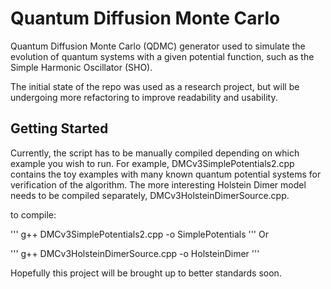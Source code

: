 # Quantum Diffusion Monte Carlo 
Quantum Diffusion Monte Carlo (QDMC) generator used to simulate the evolution of quantum systems with a given potential function, such as the Simple Harmonic Oscillator (SHO). 

The initial state of the repo was used as a research project, but will be undergoing more refactoring
to improve readability and usability.

## Getting Started

Currently, the script has to be manually compiled depending on which example you wish to run. 
For example, DMCv3SimplePotentials2.cpp contains the toy examples with many known quantum potential systems for verification of the algorithm. The more interesting Holstein Dimer model needs to be compiled separately, DMCv3HolsteinDimerSource.cpp. 

to compile: 

'''
g++ DMCv3SimplePotentials2.cpp -o SimplePotentials
'''
Or

'''
g++ DMCv3HolsteinDimerSource.cpp -o HolsteinDimer
'''

Hopefully this project will be brought up to better standards soon.